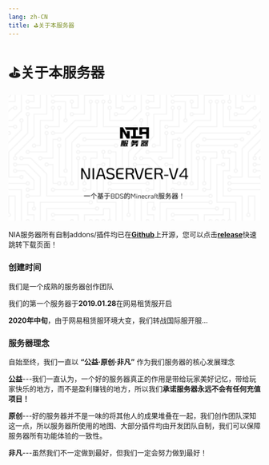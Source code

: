 ```yaml
---
lang: zh-CN
title: ⛳关于本服务器
---
```


# ⛳关于本服务器

[![NIAV4](/NiaServer-Core.svg)](https://github.com/NIANIANKNIA/NiaServer-Core)


NIA服务器所有自制addons/插件均已在[**Github**](https://github.com/NIANIANKNIA/NiaServer-Core)上开源，您可以点击[**release**](https://github.com/NIANIANKNIA/NiaServer-Core/releases/latest)快速跳转下载页面！


### 创建时间

我们是一个成熟的服务器创作团队

我们的第一个服务器于**2019.01.28**在网易租赁服开启

**2020年中旬**，由于网易租赁服环境大变，我们转战国际服开服...

### 服务器理念

自始至终，我们一直以 **“公益·原创·非凡”** 作为我们服务器的核心发展理念

**公益**---我们一直认为，一个好的服务器真正的作用是带给玩家美好记忆，带给玩家快乐的地方，而不是盈利赚钱的地方，所以我们**承诺服务器永远不会有任何充值项目！**

**原创**---好的服务器并不是一味的将其他人的成果堆叠在一起，我们创作团队深知这一点，所以服务器所使用的地图、大部分插件均由开发团队自制，我们可以保障服务器所有功能体验的一致性。

**非凡**---虽然我们不一定做到最好，但我们一定会努力做到最好！


